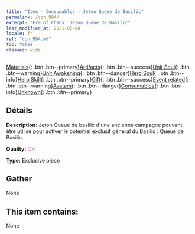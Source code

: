```yaml
---
title: "Item - Consumables - Jeton Queue de Basilic"
permalink: /con_994/
excerpt: "Era of Chaos  Jeton Queue de Basilic"
last_modified_at: 2021-06-08
locale: fr
ref: "con_994.md"
toc: false
classes: wide
---
```

 [Materials](/ItemsFR/){: .btn .btn--primary}[Artifacts](/ItemsFR/Artifacts/){: .btn .btn--success}[Unit Soul](/ItemsFR/UnitSoul/){: .btn .btn--warning}[Unit Awakening](/ItemsFR/UnitAwakening/){: .btn .btn--danger}[Hero Soul](/ItemsFR/HeroSoul/){: .btn .btn--info}[Hero Skill](/ItemsFR/HeroSkill/){: .btn .btn--primary}[Gift](/ItemsFR/Gift/){: .btn .btn--success}[Event related](/ItemsFR/Events/){: .btn .btn--warning}[Avatars](/ItemsFR/Avatars/){: .btn .btn--danger}[Consumables](/ItemsFR/Consumables/){: .btn .btn--info}[Unknown](/ItemsFR/Unknown/){: .btn .btn--primary}

## Détails
 **Description:** Jeton Queue de basilic d'une ancienne campagne pouvant être utilisé pour activer le potentiel exclusif général du Basilic : Queue de Basilic.

 **Quality:** <span style="color: #DA70D6">OK</span>

 **Type:** Exclusive piece

## Gather

  None

## This item contains:

  None

